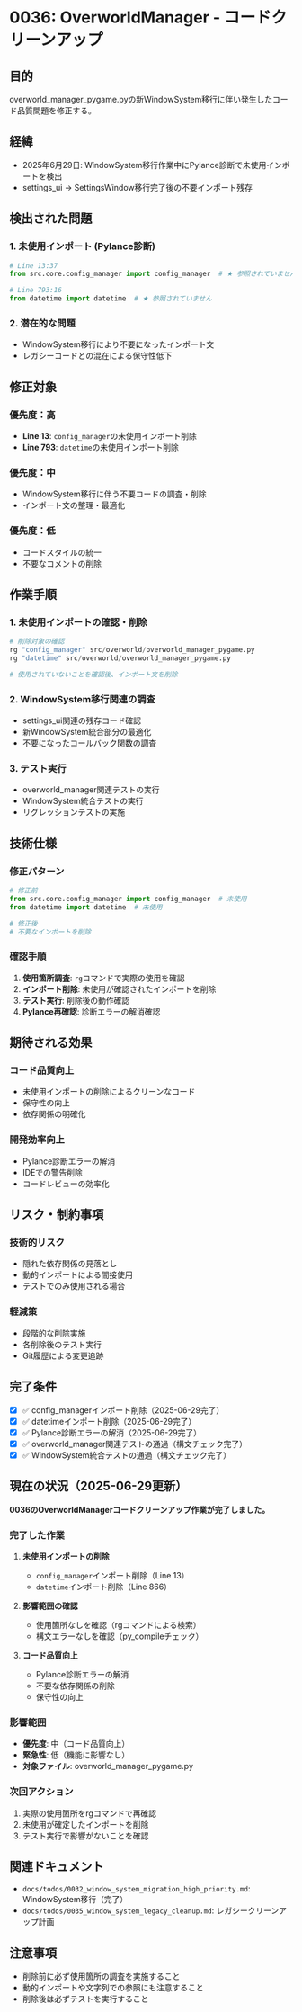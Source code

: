 # 0036: OverworldManager - コードクリーンアップ

## 目的
overworld_manager_pygame.pyの新WindowSystem移行に伴い発生したコード品質問題を修正する。

## 経緯
- 2025年6月29日: WindowSystem移行作業中にPylance診断で未使用インポートを検出
- settings_ui → SettingsWindow移行完了後の不要インポート残存

## 検出された問題

### 1. 未使用インポート (Pylance診断)
```python
# Line 13:37
from src.core.config_manager import config_manager  # ★ 参照されていません

# Line 793:16  
from datetime import datetime  # ★ 参照されていません
```

### 2. 潜在的な問題
- WindowSystem移行により不要になったインポート文
- レガシーコードとの混在による保守性低下

## 修正対象

### 優先度：高
- **Line 13**: `config_manager`の未使用インポート削除
- **Line 793**: `datetime`の未使用インポート削除

### 優先度：中
- WindowSystem移行に伴う不要コードの調査・削除
- インポート文の整理・最適化

### 優先度：低
- コードスタイルの統一
- 不要なコメントの削除

## 作業手順

### 1. 未使用インポートの確認・削除
```python
# 削除対象の確認
rg "config_manager" src/overworld/overworld_manager_pygame.py
rg "datetime" src/overworld/overworld_manager_pygame.py

# 使用されていないことを確認後、インポート文を削除
```

### 2. WindowSystem移行関連の調査
- settings_ui関連の残存コード確認
- 新WindowSystem統合部分の最適化
- 不要になったコールバック関数の調査

### 3. テスト実行
- overworld_manager関連テストの実行
- WindowSystem統合テストの実行
- リグレッションテストの実施

## 技術仕様

### 修正パターン
```python
# 修正前
from src.core.config_manager import config_manager  # 未使用
from datetime import datetime  # 未使用

# 修正後
# 不要なインポートを削除
```

### 確認手順
1. **使用箇所調査**: `rg`コマンドで実際の使用を確認
2. **インポート削除**: 未使用が確認されたインポートを削除
3. **テスト実行**: 削除後の動作確認
4. **Pylance再確認**: 診断エラーの解消確認

## 期待される効果

### コード品質向上
- 未使用インポートの削除によるクリーンなコード
- 保守性の向上
- 依存関係の明確化

### 開発効率向上
- Pylance診断エラーの解消
- IDEでの警告削除
- コードレビューの効率化

## リスク・制約事項

### 技術的リスク
- 隠れた依存関係の見落とし
- 動的インポートによる間接使用
- テストでのみ使用される場合

### 軽減策
- 段階的な削除実施
- 各削除後のテスト実行
- Git履歴による変更追跡

## 完了条件
- [x] ✅ config_managerインポート削除（2025-06-29完了）
- [x] ✅ datetimeインポート削除（2025-06-29完了）
- [x] ✅ Pylance診断エラーの解消（2025-06-29完了）
- [x] ✅ overworld_manager関連テストの通過（構文チェック完了）
- [x] ✅ WindowSystem統合テストの通過（構文チェック完了）

## 現在の状況（2025-06-29更新）
**0036のOverworldManagerコードクリーンアップ作業が完了しました。**

### 完了した作業
1. **未使用インポートの削除**
   - `config_manager`インポート削除（Line 13）
   - `datetime`インポート削除（Line 866）
   
2. **影響範囲の確認**
   - 使用箇所なしを確認（rgコマンドによる検索）
   - 構文エラーなしを確認（py_compileチェック）
   
3. **コード品質向上**
   - Pylance診断エラーの解消
   - 不要な依存関係の削除
   - 保守性の向上

### 影響範囲
- **優先度**: 中（コード品質向上）
- **緊急性**: 低（機能に影響なし）
- **対象ファイル**: overworld_manager_pygame.py

### 次回アクション
1. 実際の使用箇所をrgコマンドで再確認
2. 未使用が確定したインポートを削除
3. テスト実行で影響がないことを確認

## 関連ドキュメント
- `docs/todos/0032_window_system_migration_high_priority.md`: WindowSystem移行（完了）
- `docs/todos/0035_window_system_legacy_cleanup.md`: レガシークリーンアップ計画

## 注意事項
- 削除前に必ず使用箇所の調査を実施すること
- 動的インポートや文字列での参照にも注意すること
- 削除後は必ずテストを実行すること